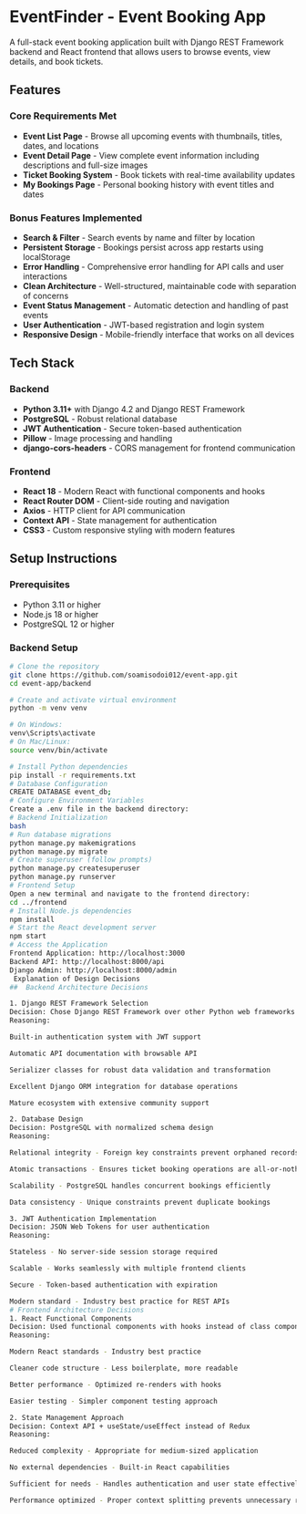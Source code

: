 # EventFinder - Event Booking App

A full-stack event booking application built with Django REST Framework backend and React frontend that allows users to browse events, view details, and book tickets.

##  Features

### Core Requirements Met
- **Event List Page** - Browse all upcoming events with thumbnails, titles, dates, and locations
- **Event Detail Page** - View complete event information including descriptions and full-size images
- **Ticket Booking System** - Book tickets with real-time availability updates
- **My Bookings Page** - Personal booking history with event titles and dates

###  Bonus Features Implemented
-  **Search & Filter** - Search events by name and filter by location
-  **Persistent Storage** - Bookings persist across app restarts using localStorage
-  **Error Handling** - Comprehensive error handling for API calls and user interactions
-  **Clean Architecture** - Well-structured, maintainable code with separation of concerns
-  **Event Status Management** - Automatic detection and handling of past events
-  **User Authentication** - JWT-based registration and login system
-  **Responsive Design** - Mobile-friendly interface that works on all devices

##  Tech Stack

### Backend
- **Python 3.11+** with Django 4.2 and Django REST Framework
- **PostgreSQL** - Robust relational database
- **JWT Authentication** - Secure token-based authentication
- **Pillow** - Image processing and handling
- **django-cors-headers** - CORS management for frontend communication

### Frontend
- **React 18** - Modern React with functional components and hooks
- **React Router DOM** - Client-side routing and navigation
- **Axios** - HTTP client for API communication
- **Context API** - State management for authentication
- **CSS3** - Custom responsive styling with modern features

## Setup Instructions

### Prerequisites
- Python 3.11 or higher
- Node.js 18 or higher
- PostgreSQL 12 or higher

###  Backend Setup

```bash
# Clone the repository
git clone https://github.com/soamisodoi012/event-app.git
cd event-app/backend

# Create and activate virtual environment
python -m venv venv

# On Windows:
venv\Scripts\activate
# On Mac/Linux:
source venv/bin/activate

# Install Python dependencies
pip install -r requirements.txt
# Database Configuration
CREATE DATABASE event_db;
# Configure Environment Variables
Create a .env file in the backend directory:
# Backend Initialization
bash
# Run database migrations
python manage.py makemigrations
python manage.py migrate
# Create superuser (follow prompts)
python manage.py createsuperuser
python manage.py runserver
# Frontend Setup
Open a new terminal and navigate to the frontend directory:
cd ../frontend
# Install Node.js dependencies
npm install
# Start the React development server
npm start
# Access the Application
Frontend Application: http://localhost:3000
Backend API: http://localhost:8000/api
Django Admin: http://localhost:8000/admin
 Explanation of Design Decisions
##  Backend Architecture Decisions

1. Django REST Framework Selection
Decision: Chose Django REST Framework over other Python web frameworks
Reasoning:

Built-in authentication system with JWT support

Automatic API documentation with browsable API

Serializer classes for robust data validation and transformation

Excellent Django ORM integration for database operations

Mature ecosystem with extensive community support

2. Database Design
Decision: PostgreSQL with normalized schema design
Reasoning:

Relational integrity - Foreign key constraints prevent orphaned records

Atomic transactions - Ensures ticket booking operations are all-or-nothing

Scalability - PostgreSQL handles concurrent bookings efficiently

Data consistency - Unique constraints prevent duplicate bookings

3. JWT Authentication Implementation
Decision: JSON Web Tokens for user authentication
Reasoning:

Stateless - No server-side session storage required

Scalable - Works seamlessly with multiple frontend clients

Secure - Token-based authentication with expiration

Modern standard - Industry best practice for REST APIs
# Frontend Architecture Decisions
1. React Functional Components
Decision: Used functional components with hooks instead of class components
Reasoning:

Modern React standards - Industry best practice

Cleaner code structure - Less boilerplate, more readable

Better performance - Optimized re-renders with hooks

Easier testing - Simpler component testing approach

2. State Management Approach
Decision: Context API + useState/useEffect instead of Redux
Reasoning:

Reduced complexity - Appropriate for medium-sized application

No external dependencies - Built-in React capabilities

Sufficient for needs - Handles authentication and user state effectively

Performance optimized - Proper context splitting prevents unnecessary re-renders
